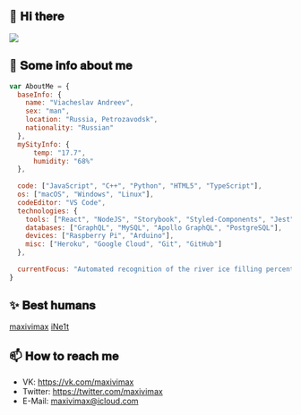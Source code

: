## 👋 𝐇𝐢 𝐭𝐡𝐞𝐫𝐞
<img src="https://i.pinimg.com/originals/3b/83/15/3b83155598486234070d9f736a9e389d.png">

## 📃 𝐒𝐨𝐦𝐞 𝐢𝐧𝐟𝐨 𝐚𝐛𝐨𝐮𝐭 𝐦𝐞

```javascript
var AboutMe = {
  baseInfo: {
    name: "Viacheslav Andreev",
    sex: "man",
    location: "Russia, Petrozavodsk",
    nationality: "Russian"
  },
  mySityInfo: {
      temp: "17.7",
      humidity: "68%"
  },
  
  code: ["JavaScript", "C++", "Python", "HTML5", "TypeScript"],
  os: ["macOS", "Windows", "Linux"],
  codeEditor: "VS Code",
  technologies: {
    tools: ["React", "NodeJS", "Storybook", "Styled-Components", "Jest", "Docker"],
    databases: ["GraphQL", "MySQL", "Apollo GraphQL", "PostgreSQL"],
    devices: ["Raspberry Pi", "Arduino"],
    misc: ["Heroku", "Google Cloud", "Git", "GitHub"]
  },
  
  currentFocus: "Automated recognition of the river ice filling percentage, push-up counting device"
}
```

## ✨ 𝐁𝐞𝐬𝐭 𝐡𝐮𝐦𝐚𝐧𝐬

[maxivimax](https://github.com/maxivimax) [iNe1t](https://github.com/iNe1t) 

## 📫 𝐇𝐨𝐰 𝐭𝐨 𝐫𝐞𝐚𝐜𝐡 𝐦𝐞

-  VK: https://vk.com/maxivimax
-  Twitter: https://twitter.com/maxivimax
-  E-Mail: maxivimax@icloud.com
